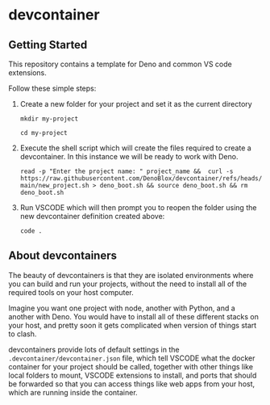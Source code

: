 # devcontainer

## Getting Started 

This repository contains a template for Deno and common VS code extensions. 

Follow these simple steps:

1. Create a new folder for your project and set it as the current directory 
    
    `mkdir my-project`

    `cd my-project`

2. Execute the shell script which will create the files required to create a devcontainer. In this instance we will be ready to work with Deno.

    `read -p "Enter the project name: " project_name &&  curl -s https://raw.githubusercontent.com/DenoBlox/devcontainer/refs/heads/main/new_project.sh > deno_boot.sh && source deno_boot.sh && rm deno_boot.sh` 

3. Run VSCODE which will then prompt you to reopen the folder using the new devcontainer definition created above:

    `code .`

## About devcontainers

The beauty of devcontainers is that they are isolated environments where you can build and run your projects, without the need to install all of the required tools on your host computer.

Imagine you want one project with node, another with Python, and a another with Deno. You would have to install all of these different stacks on your host, and pretty soon it gets complicated when version of things start to clash. 

devcontainers provide lots of default settings in the `.devcontainer/devcontainer.json` file, which tell VSCODE what the docker container for your project should be called, together with other things like local folders to mount, VSCODE extensions to install, and ports that should be forwarded so that you can access things like web apps from your host, which are running inside the container.